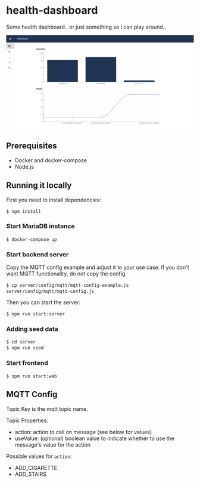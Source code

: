 # health-dashboard

Some health dashboard.. or just something so I can play around..

![](screenshot.png?raw=true)

## Prerequisites

* Docker and docker-compose
* Node.js

## Running it locally

First you need to install dependencies:

```
$ npm install
```

### Start MariaDB instance

```
$ docker-compose up
```

### Start backend server

Copy the MQTT config example and adjust it to your use case. If you don't want MQTT functionality, do not copy the config.

```
$ cp server/config/mqtt/mqtt-config-example.js server/config/mqtt/mqtt-config.js
```

Then you can start the server:

```
$ npm run start:server
```

### Adding seed data

```
$ cd server
$ npm run seed
```

### Start frontend

```
$ npm run start:web
```

## MQTT Config

Topic Key is the mqtt topic name.

Topic Properties:
* action: action to call on message (see below for values)
* useValue: (optional) boolean value to indicate whether to use the message's value for the action

Possible values for `action`:
* ADD_CIGARETTE
* ADD_STAIRS